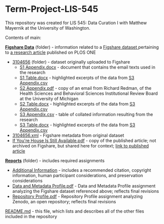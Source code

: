 # Term-Project-LIS-545
This repository was created for LIS 545: Data Curation I with Matthew Mayernik at the University of Washington.  

Contents of main:
    
**[Figshare Data](Figshare-Data)** (folder) - information related to a [Figshare dataset ](https://figshare.com/articles/dataset/If_You_re_House_Is_Still_Available_Send_Me_an_Email_Personality_Influences_Reactions_to_Written_Errors_in_Email_Messages/3104656) pertaining to [a research article](https://journals.plos.org/plosone/article?id=10.1371/journal.pone.0149885) published on PLOS ONE  
 * [3104656](Figshare-Data/3104656) (folder) - dataset originally uploaded to Figshare    
    * [S1 Appendix.docx](Figshare-Data/3104656/S1%20Appendix.docx) - document that contains the email texts used in the research
    * [S1 Table.docx](Figshare-Data/3104656/S1%20Table.docx) - highlighted excerpts of the data from [S3 Appendix.csv](Figshare-Data/3104656/S3%20Appendix.csv)
    * [S2 Appendix.pdf](Figshare-Data/3104656/S2%20Appendix.pdf) - copy of an email from Richard Redman, of the Health Sciences and Behavioral Sciences Institutional Review Board at the University of Michigan
    * [S2 Table.docx](Figshare-Data/3104656/S2%20Table.docx) - highlighted excerpts of the data from [S3 Appendix.csv](Figshare-Data/3104656/S3%20Appendix.csv)
    * [S3 Appendix.csv](Figshare-Data/3104656/S3%20Appendix.csv)  - table of collated information resulting from the research
    * [S3 Table.docx](Figshare-Data/3104656/S3%20Table.docx) - highlighted excerpts of the data from [S3 Appendix.csv](Figshare-Data/3104656/S3%20Appendix.csv)
* [3104656.xml](Figshare-Data/3104656.xml) - Figshare metadata from original dataset
* [If You're House Is Still Available.pdf](Figshare-Data/If%20You’re%20House%20Is%20Still%20Available.pdf) - copy of the published article; not archived on Figshare, but shared here for context; [link to published article](https://doi.org/10.1371/journal.pone.0149885)
  
**[Reports](Reports)** (folder) - includes required assignments  
* [Additional Information](Reports/Additional%20Information.pdf) - includes a recommended citation, copyright information, human participant considerations, and preservation considerations
* [Data and Metadata Profile.pdf](Reports/Data%20and%20Metadata%20Profile.pdf) - Data and Metadata Profile assignment analyzing the Figshare dataset referenced above; reflects final revisions
* [Repository Profile.pdf](Reports/Repository%20Profile.pdf) - Repository Profile assignment analyzing Zenodo, an open repository;  reflects final revisions
  
[README.md](README.md) - this file, which lists and describes all of the other files included in the repository
